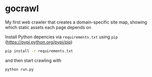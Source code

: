 gocrawl
=======

My first web crawler that creates a domain-specific site map, showing which static assets each page depends on

Install Python depencies via `requirements.txt` using `pip` (https://pypi.python.org/pypi/pip)

```bash
pip install -r requirements.txt
```

and then start crawling with

```bash
python run.py
```
